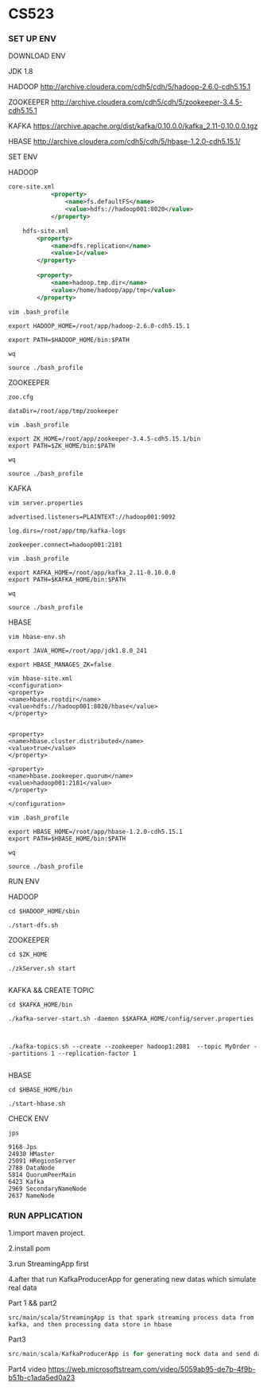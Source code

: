 # CS523

### SET UP ENV

DOWNLOAD ENV

JDK 1.8

HADOOP
http://archive.cloudera.com/cdh5/cdh/5/hadoop-2.6.0-cdh5.15.1

ZOOKEEPER
http://archive.cloudera.com/cdh5/cdh/5/zookeeper-3.4.5-cdh5.15.1

KAFKA
https://archive.apache.org/dist/kafka/0.10.0.0/kafka_2.11-0.10.0.0.tgz

HBASE
http://archive.cloudera.com/cdh5/cdh/5/hbase-1.2.0-cdh5.15.1/

SET ENV



HADOOP

```xml
core-site.xml
			<property>
			    <name>fs.defaultFS</name>
			    <value>hdfs://hadoop001:8020</value>
			</property>
```



```xml
	hdfs-site.xml
		<property>
		    <name>dfs.replication</name>
		    <value>1</value>
		</property>
	
		<property>
		    <name>hadoop.tmp.dir</name>
		    <value>/home/hadoop/app/tmp</value>
		</property>
```




```shell
vim .bash_profile

export HADOOP_HOME=/root/app/hadoop-2.6.0-cdh5.15.1

export PATH=$HADOOP_HOME/bin:$PATH

wq

source ./bash_profile
```

ZOOKEEPER

```
zoo.cfg

dataDir=/root/app/tmp/zookeeper
```



```
vim .bash_profile

export ZK_HOME=/root/app/zookeeper-3.4.5-cdh5.15.1/bin
export PATH=$ZK_HOME/bin:$PATH

wq

source ./bash_profile
```



KAFKA



```
vim server.properties

advertised.listeners=PLAINTEXT://hadoop001:9092

log.dirs=/root/app/tmp/kafka-logs

zookeeper.connect=hadoop001:2181
```



```
vim .bash_profile

export KAFKA_HOME=/root/app/kafka_2.11-0.10.0.0
export PATH=$KAFKA_HOME/bin:$PATH

wq

source ./bash_profile
```



HBASE

```
vim hbase-env.sh

export JAVA_HOME=/root/app/jdk1.8.0_241

export HBASE_MANAGES_ZK=false
```





```
vim hbase-site.xml
<configuration>
<property>
<name>hbase.rootdir</name>
<value>hdfs://hadoop001:8020/hbase</value>
</property>


<property>
<name>hbase.cluster.distributed</name>
<value>true</value>
</property>

<property>
<name>hbase.zookeeper.quorum</name>
<value>hadoop001:2181</value>
</property>

</configuration>
```



```
vim .bash_profile

export HBASE_HOME=/root/app/hbase-1.2.0-cdh5.15.1
export PATH=$HBASE_HOME/bin:$PATH

wq

source ./bash_profile
```



RUN ENV

HADOOP

```
cd $HADOOP_HOME/sbin

./start-dfs.sh
```



ZOOKEEPER

```
cd $ZK_HOME

./zkServer.sh start


```

KAFKA && CREATE TOPIC

```
cd $KAFKA_HOME/bin

./kafka-server-start.sh -daemon $$KAFKA_HOME/config/server.properties



./kafka-topics.sh --create --zookeeper hadoop1:2081  --topic MyOrder --partitions 1 --replication-factor 1


```

HBASE

```
cd $HBASE_HOME/bin

./start-hbase.sh
```



CHECK ENV

```
jps

9168 Jps
24930 HMaster
25091 HRegionServer
2788 DataNode
5814 QuorumPeerMain
6423 Kafka
2969 SecondaryNameNode
2637 NameNode
```



### RUN APPLICATION

1.import maven project.

2.install pom 

3.run StreamingApp first 

4.after that run KafkaProducerApp  for generating new datas which simulate real data



 Part 1 && part2

```
src/main/scala/StreamingApp is that spark streaming process data from kafka, and then processing data store in hbase
```



Part3



```scala
src/main/scala/KafkaProducerApp is for generating mock data and send data to kafka
```


Part4 video
https://web.microsoftstream.com/video/5059ab95-de7b-4f9b-b51b-c1ada5ed0a23







